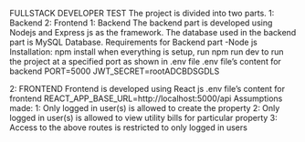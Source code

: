 FULLSTACK DEVELOPER TEST
The project is divided into two parts.
1: Backend
2: Frontend
1: Backend
The backend part is developed using Nodejs and Express js as the framework.
The database used in the backend part is MySQL Database.
Requirements for Backend part
-Node js
Installation:
npm install
when everything is setup, run npm run dev to run the project at a specified port as shown in .env file
.env file’s content for backend
PORT=5000
JWT_SECRET=rootADCBDSGDLS

2: FRONTEND
Frontend is developed using React  js 
.env file’s content for frontend
REACT_APP_BASE_URL=http://localhost:5000/api
Assumptions made:
1: Only logged in user(s) is allowed to create the property
2: Only logged in user(s) is allowed to view utility bills for particular property
3: Access to the above routes is restricted to only logged in users
